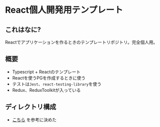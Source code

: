 # React個人開発用テンプレート

## これはなに?

Reactでアプリケーションを作るときのテンプレートリポジトリ。完全個人用。

## 概要

* Typescript + Reactのテンプレート
* Reactを使うPGを作成するときに使う
* テストは`Jest`、`react-testing-library`を使う
* Redux、ReduxToolkitが入っている

## ディレクトリ構成

* [こちら](https://github.com/FortechRomania/react-redux-complete-example) を参考に決めた
